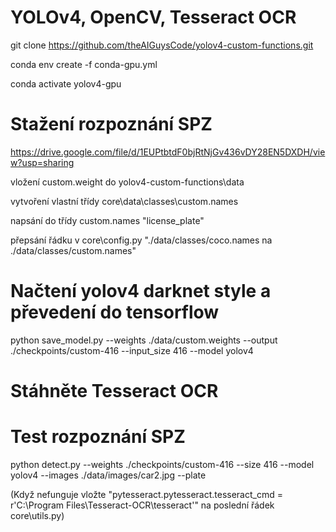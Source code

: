 # YOLOv4, OpenCV, Tesseract OCR

git clone https://github.com/theAIGuysCode/yolov4-custom-functions.git

conda env create -f conda-gpu.yml

conda activate yolov4-gpu

# Stažení rozpoznání SPZ

https://drive.google.com/file/d/1EUPtbtdF0bjRtNjGv436vDY28EN5DXDH/view?usp=sharing

vložení custom.weight do yolov4-custom-functions\data

vytvoření vlastní třídy core\data\classes\custom.names

napsání do třídy custom.names "license_plate"

přepsání řádku v core\config.py "./data/classes/coco.names na ./data/classes/custom.names"

# Načtení yolov4 darknet style a převedení do tensorflow

python save_model.py --weights ./data/custom.weights --output ./checkpoints/custom-416 --input_size 416 --model yolov4 

# Stáhněte Tesseract OCR

# Test rozpoznání SPZ
 
 python detect.py --weights ./checkpoints/custom-416 --size 416 --model yolov4 --images ./data/images/car2.jpg --plate

 (Když nefunguje vložte "pytesseract.pytesseract.tesseract_cmd = r'C:\Program Files\Tesseract-OCR\tesseract'" na poslední řádek core\utils.py)
